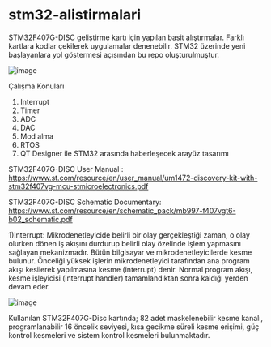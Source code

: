 
# stm32-alistirmalari

STM32F407G-DISC geliştirme kartı için yapılan basit alıştırmalar.
Farklı kartlara kodlar çekilerek uygulamalar denenebilir. STM32 üzerinde yeni başlayanlara yol göstermesi açısından bu repo oluşturulmuştur.

![image](https://github.com/user-attachments/assets/0d45851e-03c5-47fd-baa7-2f85aeb12203)


Çalışma Konuları
1) Interrupt
2) Timer
3) ADC
4) DAC
5) Mod alma
6) RTOS
7) QT Designer ile STM32 arasında haberleşecek arayüz tasarımı


STM32F407G-DISC User Manual : https://www.st.com/resource/en/user_manual/um1472-discovery-kit-with-stm32f407vg-mcu-stmicroelectronics.pdf

STM32F407G-DISC Schematic Documentary: https://www.st.com/resource/en/schematic_pack/mb997-f407vgt6-b02_schematic.pdf

1)Interrupt: Mikrodenetleyicide belirli bir olay gerçekleştiği zaman, o olay olurken dönen iş akışını durdurup belirli olay özelinde işlem yapmasını sağlayan mekanizmadır. Bütün bilgisayar ve mikrodenetleyicilerde kesme bulunur. Önceliği yüksek işlerin mikrodenetleyici tarafından ana program akışı kesilerek yapılmasına kesme (interrupt) denir. Normal program akışı, kesme işleyicisi (interrupt handler) tamamlandıktan sonra kaldığı yerden devam eder.
   
![image](https://github.com/user-attachments/assets/d9d497c9-0247-4d5b-a22f-655ce04255e3)

Kullanılan STM32F407G-Disc kartında; 82 adet maskelenebilir kesme kanalı, programlanabilir 16 öncelik seviyesi, kısa gecikme süreli kesme erişimi, güç kontrol kesmeleri ve sistem kontrol kesmeleri bulunmaktadır.

   
